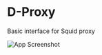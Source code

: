 # D-Proxy

 Basic interface for Squid proxy

![App Screenshot](https://i.ibb.co/nP74zrY/Picture1.png)
